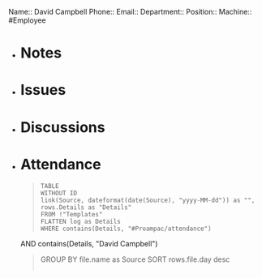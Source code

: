 Name:: David Campbell
Phone:: 
Email:: 
Department:: 
Position:: 
Machine:: 
#Employee
- # Notes
- # Issues
- # Discussions
- # Attendance
  
  > ```dataview
  > TABLE
  > WITHOUT ID
  > link(Source, dateformat(date(Source), "yyyy-MM-dd")) as "",
  > rows.Details as "Details"
  > FROM !"Templates"
  > FLATTEN log as Details
  > WHERE contains(Details, "#Proampac/attendance")
   AND contains(Details, "David Campbell")
  > GROUP BY file.name as Source
  > SORT rows.file.day desc
  > ```